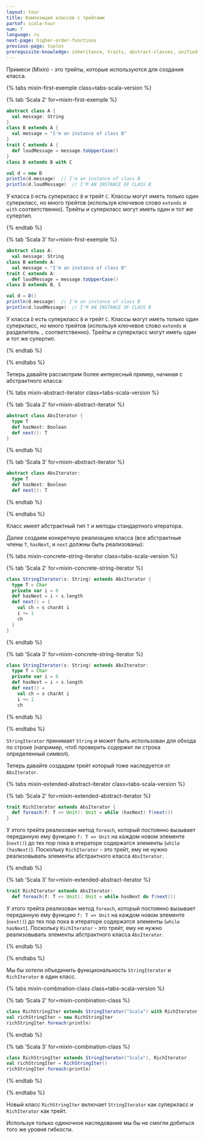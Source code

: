 ```yaml
---
layout: tour
title: Композиция классов с трейтами
partof: scala-tour
num: 7
language: ru
next-page: higher-order-functions
previous-page: tuples
prerequisite-knowledge: inheritance, traits, abstract-classes, unified-types
---
```


Примеси (Mixin) - это трейты, которые используются для создания класса.

{% tabs mixin-first-exemple class=tabs-scala-version %}

{% tab 'Scala 2' for=mixin-first-exemple %}

```scala mdoc
abstract class A {
  val message: String
}
class B extends A {
  val message = "I'm an instance of class B"
}
trait C extends A {
  def loudMessage = message.toUpperCase()
}
class D extends B with C

val d = new D
println(d.message)  // I'm an instance of class B
println(d.loudMessage)  // I'M AN INSTANCE OF CLASS B
```

У класса `D` есть суперкласс `B` и трейт `C`.
Классы могут иметь только один суперкласс, но много трейтов (используя ключевое слово `extends` и `with` соответственно).
Трейты и суперкласс могут иметь один и тот же супертип.

{% endtab %}

{% tab 'Scala 3' for=mixin-first-exemple %}

```scala
abstract class A:
  val message: String
class B extends A:
  val message = "I'm an instance of class B"
trait C extends A:
  def loudMessage = message.toUpperCase()
class D extends B, C

val d = D()
println(d.message)  // I'm an instance of class B
println(d.loudMessage)  // I'M AN INSTANCE OF CLASS B
```

У класса `D` есть суперкласс `B` и трейт `C`.
Классы могут иметь только один суперкласс, но много трейтов
(используя ключевое слово `extends` и разделитель `,` соответственно).
Трейты и суперкласс могут иметь один и тот же супертип.

{% endtab %}

{% endtabs %}

Теперь давайте рассмотрим более интересный пример, начиная с абстрактного класса:

{% tabs mixin-abstract-iterator class=tabs-scala-version %}

{% tab 'Scala 2' for=mixin-abstract-iterator %}

```scala mdoc
abstract class AbsIterator {
  type T
  def hasNext: Boolean
  def next(): T
}
```

{% endtab %}

{% tab 'Scala 3' for=mixin-abstract-iterator %}

```scala
abstract class AbsIterator:
  type T
  def hasNext: Boolean
  def next(): T
```

{% endtab %}

{% endtabs %}

Класс имеет абстрактный тип `T` и методы стандартного итератора.

Далее создаем конкретную реализацию класса (все абстрактные члены `T`, `hasNext`, и `next` должны быть реализованы):

{% tabs mixin-concrete-string-iterator class=tabs-scala-version %}

{% tab 'Scala 2' for=mixin-concrete-string-iterator %}

```scala mdoc
class StringIterator(s: String) extends AbsIterator {
  type T = Char
  private var i = 0
  def hasNext = i < s.length
  def next() = {
    val ch = s charAt i
    i += 1
    ch
  }
}
```

{% endtab %}

{% tab 'Scala 3' for=mixin-concrete-string-iterator %}

```scala
class StringIterator(s: String) extends AbsIterator:
  type T = Char
  private var i = 0
  def hasNext = i < s.length
  def next() =
    val ch = s charAt i
    i += 1
    ch
```

{% endtab %}

{% endtabs %}

`StringIterator` принимает `String` и может быть использован для обхода по строке (например, чтоб проверить содержит ли строка определенный символ).

Теперь давайте создадим трейт который тоже наследуется от `AbsIterator`.

{% tabs mixin-extended-abstract-iterator class=tabs-scala-version %}

{% tab 'Scala 2' for=mixin-extended-abstract-iterator %}

```scala mdoc
trait RichIterator extends AbsIterator {
  def foreach(f: T => Unit): Unit = while (hasNext) f(next())
}
```

У этого трейта реализован метод `foreach`, который постоянно вызывает переданную ему функцию `f: T => Unit`
на каждом новом элементе (`next()`) до тех пор пока в итераторе содержатся элементы (`while (hasNext)`).
Поскольку `RichIterator` - это трейт, ему не нужно реализовывать элементы абстрактного класса `AbsIterator`.

{% endtab %}

{% tab 'Scala 3' for=mixin-extended-abstract-iterator %}

```scala
trait RichIterator extends AbsIterator:
  def foreach(f: T => Unit): Unit = while hasNext do f(next())
```

У этого трейта реализован метод `foreach`, который постоянно вызывает переданную ему функцию `f: T => Unit`
на каждом новом элементе (`next()`) до тех пор пока в итераторе содержатся элементы (`while hasNext`).
Поскольку `RichIterator` - это трейт, ему не нужно реализовывать элементы абстрактного класса `AbsIterator`.

{% endtab %}

{% endtabs %}

Мы бы хотели объединить функциональность `StringIterator` и `RichIterator` в один класс.

{% tabs mixin-combination-class class=tabs-scala-version %}

{% tab 'Scala 2' for=mixin-combination-class %}

```scala mdoc
class RichStringIter extends StringIterator("Scala") with RichIterator
val richStringIter = new RichStringIter
richStringIter.foreach(println)
```

{% endtab %}

{% tab 'Scala 3' for=mixin-combination-class %}

```scala
class RichStringIter extends StringIterator("Scala"), RichIterator
val richStringIter = RichStringIter()
richStringIter.foreach(println)
```

{% endtab %}

{% endtabs %}

Новый класс `RichStringIter` включает `StringIterator` как суперкласс и `RichIterator` как трейт.

Используя только одиночное наследование мы бы не смогли добиться того же уровня гибкости.
